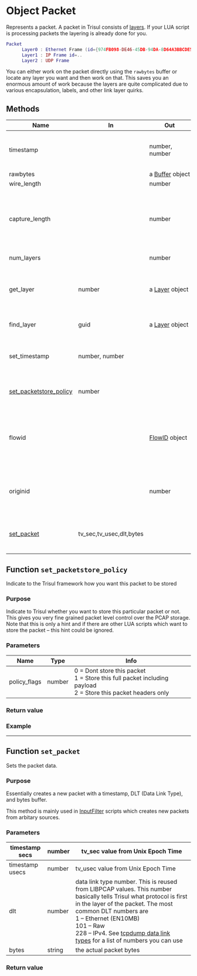 # Object Packet

Represents a packet. A packet in Trisul consists of [layers](/docs/lua/obj_layer). If your LUA script is processing packets the layering is already done for you.

```lua
Packet
      Layer0 : Ethernet Frame (id={974FB098-DE46-45DB-94DA-8D64A3BBCDE5})
      Layer1 : IP Frame id=..
      Layer2 : UDP Frame
```

You can either work on the packet directly using the `rawbytes` buffer or locate any layer you want and then work on that. This saves you an enormous amount of work because the layers are quite complicated due to various encapsulation, labels, and other link layer quirks.

## Methods

| Name                                                                                                   | In                       | Out                                                              | Description                                                                                            |
| ------------------------------------------------------------------------------------------------------ | ------------------------ | ---------------------------------------------------------------- | ------------------------------------------------------------------------------------------------------ |
| timestamp                                                                                              |                          | number, number                                                   | two numbers representing tv_secs and tv_usecs (or nsecs)                                               |
| rawbytes                                                                                               |                          | a [Buffer](/docs/lua/obj_buffer) object | the full packet                                                                                        |
| wire_length                                                                                            |                          | number                                                           | packet length                                                                                          |
| capture_length                                                                                         |                          | number                                                           | number of bytes captured. Could be less than wire_length due to a<br/>snaplen setting                  |
| num_layers                                                                                             |                          | number                                                           | number of layers                                                                                       |
| get_layer                                                                                              | number                   | a [Layer](/docs/lua/obj_layer) object   | get a layer by index<br/>Note: Index starts from 0..num_layers-1 ; unlike LUA                          |
| find_layer                                                                                             | guid                     | a [Layer](/docs/lua/obj_layer) object   | get layer identified by the GUID                                                                       |
| set_timestamp                                                                                          | number, number           |                                                                  | set timestamp of the packet as seconds, (option) microseconds                                          |
| [set_packetstore_policy](/docs/lua/obj_packet#functionset_packetstore_policy) | number                   |                                                                  | set indication of if and how this packet will be stored                                                |
| flowid                                                                                                 |                          | [FlowID](/docs/lua/obj_flowid) object   | get the IPv4 or IPv6 based flow ID of this packet. For non-IP packets this returns a flowid of all 0s. |
| originid                                                                                               |                          | number                                                           | indicates origination of this packet, such as an interface or stream                                   |
| [set_packet](/docs/lua/obj_packet#functionset_packet)                         | tv_sec,tv_usec,dlt,bytes |                                                                  | set the byte content of the packet -ie overwrites the actual packet                                    |

## Function `set_packetstore_policy`

Indicate to the Trisul framework how you want this packet to be stored

### Purpose

Indicate to Trisul whether you want to store this particular packet or not. This gives you very fine grained packet level control over the PCAP storage. Note that this is only a hint and if there are other LUA scripts which want to store the packet – this hint could be ignored.

### Parameters

| Name | Type | Info |
| ------------ | ------ | ---------------------------------------------------------------------------------------------------------------------- |
| policy_flags | number | 0 = Dont store this packet  <br/>1 = Store this full packet including payload  <br/>2 = Store this packet headers only |


### Return value

### Example

---

## Function `set_packet`

Sets the packet data.

### Purpose

Essentially creates a new packet with a timestamp, DLT (Data Link Type), and bytes buffer.

This method is mainly used in [InputFilter](/docs/lua/inputfilter) scripts which creates new packets from arbitary sources.

### Parameters

| timestamp secs  | number | tv_sec value from Unix Epoch Time                                                                                                                                                                                                                                                                                                               |
| --------------- | ------ | ----------------------------------------------------------------------------------------------------------------------------------------------------------------------------------------------------------------------------------------------------------------------------------------------------------------------------------------------- |
| timestamp usecs | number | tv_usec value from Unix Epoch Time                                                                                                                                                                                                                                                                                                              |
| dlt             | number | data link type number. This is reused from LIBPCAP values. This number basically tells Trisul what protocol is first in the layer of the packet. The most common DLT numbers are<br/>1 – Ethernet (EN10MB)<br/>101 – Raw<br/>228 – IPv4. See [tcpdump data link types](http://www.tcpdump.org/linktypes.html) for a list of numbers you can use |
| bytes           | string | the actual packet bytes                                                                                                                                                                                                                                                                                                                         |

### Return value
